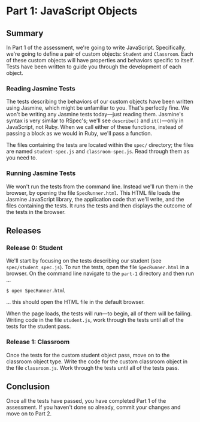 # Part 1: JavaScript Objects
## Summary
In Part 1 of the assessment, we're going to write JavaScript.  Specifically, we're going to define a pair of custom objects:  `Student` and `Classroom`.  Each of these custom objects will have properties and behaviors specific to itself.  Tests have been written to guide you through the development of each object.

### Reading Jasmine Tests
The tests describing the behaviors of our custom objects have been written using Jasmine, which might be unfamiliar to you.  That's perfectly fine.  We won't be writing any Jasmine tests today—just reading them.  Jasmine's syntax is very similar to RSpec's; we'll see `describe()` and `it()`—only in JavaScript, not Ruby.  When we call either of these functions, instead of passing a block as we would in Ruby, we'll pass a function.

The files containing the tests are located within the `spec/` directory; the files are named `student-spec.js` and `classroom-spec.js`.  Read through them as you need to.

### Running Jasmine Tests
We won't run the tests from the command line.  Instead we'll run them in the browser, by opening the file `SpecRunner.html`.  This HTML file loads the Jasmine JavaScript library, the application code that we'll write, and the files containing the tests.  It runs the tests and then displays the outcome of the tests in the browser.

## Releases
### Release 0: Student
We'll start by focusing on the tests describing our student (see `spec/student_spec.js`).  To run the tests, open the file `SpecRunner.html` in a browser. On the command line navigate to the `part-1` directory and then run ...

```
$ open SpecRunner.html
```
... this should open the HTML file in the default browser.

When the page loads, the tests will run—to begin, all of them will be failing.  Writing code in the file `student.js`, work through the tests until all of the tests for the student pass.

### Release 1: Classroom
Once the tests for the custom student object pass, move on to the classroom object type.  Write the code for the custom classroom object in the file `classroom.js`.  Work through the tests until all of the tests pass.

## Conclusion
Once all the tests have passed, you have completed Part 1 of the assessment. If you haven't done so already, commit your changes and move on to Part 2.
